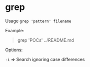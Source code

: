 # grep

Usage `grep 'pattern' filename`

Example:
> grep 'POCs' ../README.md

Options:

`-i` => Search ignoring case differences
